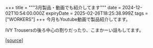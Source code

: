 +++
title = """3月製品・動画でも紹介してます"""
date = 2024-12-02T10:54:00.000Z
expiryDate = 2025-02-26T18:25:38.999Z
tags = ["WORKERS"]
+++
今月もYoutube動画で製品紹介してます。

IVY Trousersの後ろ中心の割りだったり、こまかーい話もしてます。

[[source]](http://eworkers.blogspot.com/2024/12/3_2.html)
